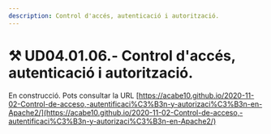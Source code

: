 ```yaml
---
description: Control d'accés, autenticació i autorització.
---
```


# ⚒ UD04.01.06.- Control d'accés, autenticació i autorització.

En construcció. Pots consultar la URL [https://acabe10.github.io/2020-11-02-Control-de-acceso,-autentificaci%C3%B3n-y-autorizaci%C3%B3n-en-Apache2/](https://acabe10.github.io/2020-11-02-Control-de-acceso,-autentificaci%C3%B3n-y-autorizaci%C3%B3n-en-Apache2/)

